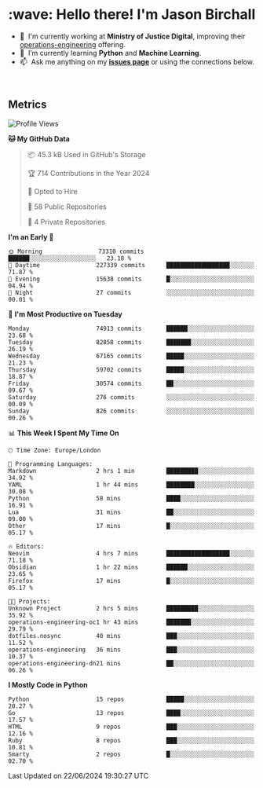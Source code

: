 <h1 align="left" id="jason-title">:wave: Hello there! I'm Jason Birchall</h1>

- :office: &nbsp;I'm currently working at **Ministry of Justice Digital**, improving their [operations-engineering](https://github.com/ministryofjustice/operations-engineering) offering.
- :seedling: &nbsp;I’m currently learning **Python** and **Machine Learning**.
- :mailbox: &nbsp;Ask me anything on my **[issues page]** or using the connections below.


<br>


<h2>Metrics</h2>

<!--START_SECTION:waka-->
![Profile Views](http://img.shields.io/badge/Profile%20Views-0-blue)

**🐱 My GitHub Data** 

> 📦 45.3 kB Used in GitHub's Storage 
 > 
> 🏆 714 Contributions in the Year 2024
 > 
> 💼 Opted to Hire
 > 
> 📜 58 Public Repositories 
 > 
> 🔑 4 Private Repositories 
 > 
**I'm an Early 🐤** 

```text
🌞 Morning                73310 commits       ██████░░░░░░░░░░░░░░░░░░░   23.18 % 
🌆 Daytime                227339 commits      ██████████████████░░░░░░░   71.87 % 
🌃 Evening                15638 commits       █░░░░░░░░░░░░░░░░░░░░░░░░   04.94 % 
🌙 Night                  27 commits          ░░░░░░░░░░░░░░░░░░░░░░░░░   00.01 % 
```
📅 **I'm Most Productive on Tuesday** 

```text
Monday                   74913 commits       ██████░░░░░░░░░░░░░░░░░░░   23.68 % 
Tuesday                  82858 commits       ███████░░░░░░░░░░░░░░░░░░   26.19 % 
Wednesday                67165 commits       █████░░░░░░░░░░░░░░░░░░░░   21.23 % 
Thursday                 59702 commits       █████░░░░░░░░░░░░░░░░░░░░   18.87 % 
Friday                   30574 commits       ██░░░░░░░░░░░░░░░░░░░░░░░   09.67 % 
Saturday                 276 commits         ░░░░░░░░░░░░░░░░░░░░░░░░░   00.09 % 
Sunday                   826 commits         ░░░░░░░░░░░░░░░░░░░░░░░░░   00.26 % 
```


📊 **This Week I Spent My Time On** 

```text
🕑︎ Time Zone: Europe/London

💬 Programming Languages: 
Markdown                 2 hrs 1 min         █████████░░░░░░░░░░░░░░░░   34.92 % 
YAML                     1 hr 44 mins        ████████░░░░░░░░░░░░░░░░░   30.08 % 
Python                   58 mins             ████░░░░░░░░░░░░░░░░░░░░░   16.91 % 
Lua                      31 mins             ██░░░░░░░░░░░░░░░░░░░░░░░   09.00 % 
Other                    17 mins             █░░░░░░░░░░░░░░░░░░░░░░░░   05.17 % 

🔥 Editors: 
Neovim                   4 hrs 7 mins        ██████████████████░░░░░░░   71.18 % 
Obsidian                 1 hr 22 mins        ██████░░░░░░░░░░░░░░░░░░░   23.65 % 
Firefox                  17 mins             █░░░░░░░░░░░░░░░░░░░░░░░░   05.17 % 

🐱‍💻 Projects: 
Unknown Project          2 hrs 5 mins        █████████░░░░░░░░░░░░░░░░   35.92 % 
operations-engineering-oc1 hr 43 mins        ███████░░░░░░░░░░░░░░░░░░   29.79 % 
dotfiles.nosync          40 mins             ███░░░░░░░░░░░░░░░░░░░░░░   11.52 % 
operations-engineering   36 mins             ███░░░░░░░░░░░░░░░░░░░░░░   10.37 % 
operations-engineering-dn21 mins             ██░░░░░░░░░░░░░░░░░░░░░░░   06.26 % 
```

**I Mostly Code in Python** 

```text
Python                   15 repos            █████░░░░░░░░░░░░░░░░░░░░   20.27 % 
Go                       13 repos            ████░░░░░░░░░░░░░░░░░░░░░   17.57 % 
HTML                     9 repos             ███░░░░░░░░░░░░░░░░░░░░░░   12.16 % 
Ruby                     8 repos             ███░░░░░░░░░░░░░░░░░░░░░░   10.81 % 
Smarty                   2 repos             █░░░░░░░░░░░░░░░░░░░░░░░░   02.70 % 
```




 Last Updated on 22/06/2024 19:30:27 UTC
<!--END_SECTION:waka-->

<!-- links -->

[issues page]: https://github.com/jasonBirchall/jasonBirchall/issues "jasonBirchall/issues"

